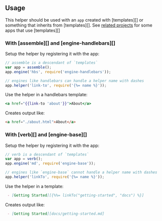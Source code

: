 ## Usage

This helper should be used with an `app` created with [templates][] or something that inherits from [templates][]. See [related projects](#related-projects) for some apps that use [templates][]

### With [assemble][] and [engine-handlebars][]

Setup the helper by registering it with the app:

```js
// assemble is a descendant of `templates`
var app = assemble();
app.engine('hbs', require('engine-handlebars'));

// engines like handlebars can handle a helper name with dashes
app.helper('link-to', require('{%= name %}'));
```
Use the helper in a handlebars template:

```hbs
<a href="{{link-to 'about'}}">About</a>
```

Creates output like:

```html
<a href="./about.html">About</a>
```

### With [verb][] and [engine-base][]

Setup the helper by registering it with the app:

```js
// verb is a descendant of `templates`
var app = verb();
app.engine('md', require('engine-base'));

// engines like `engine-base` cannot handle a helper name with dashes
app.helper('linkTo', require('{%= name %}'));
```
Use the helper in a template:

```md
 - [Getting Started][{%%= linkTo("getting-started", "docs") %}]
```
Creates output like:

```md
 - [Getting Started][docs/getting-started.md]
```
